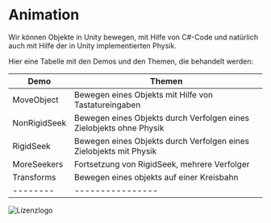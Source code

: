 # Animation
Wir können Objekte in Unity bewegen, mit Hilfe von C#-Code und natürlich auch mit Hilfe der 
in Unity implementierten Physik.

Hier eine Tabelle mit den Demos und den Themen, die behandelt werden:

| Demo | Themen |
| ---- | --------------- |
| MoveObject | Bewegen eines Objekts mit Hilfe von Tastatureingaben |
| NonRigidSeek | Bewegen eines Objekts durch Verfolgen eines Zielobjekts ohne Physik |
| RigidSeek | Bewegen eines Objekts durch Verfolgen eines Zielobjekts mit Physik |
| MoreSeekers | Fortsetzung von RigidSeek, mehrere Verfolger |
| Transforms | Bewegen eines objekts auf einer Kreisbahn |
| -------- | ---------------- | ------------------ |


![Lizenzlogo](https://licensebuttons.net/l/by-nc-sa/3.0/de/88x31.png)

